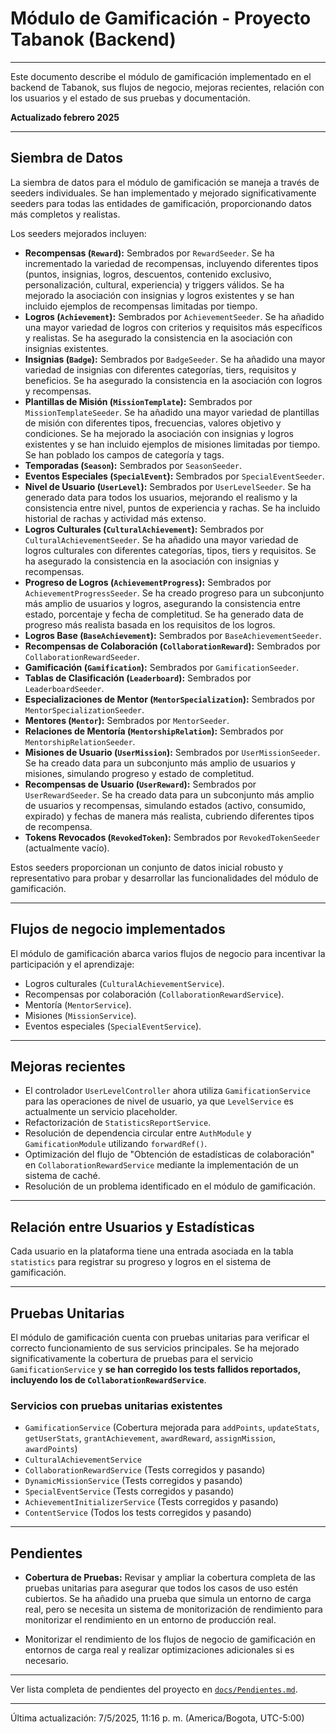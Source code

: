 # Módulo de Gamificación - Proyecto Tabanok (Backend)

---

Este documento describe el módulo de gamificación implementado en el backend de Tabanok, sus flujos de negocio, mejoras recientes, relación con los usuarios y el estado de sus pruebas y documentación.

**Actualizado febrero 2025**

---

## Siembra de Datos

La siembra de datos para el módulo de gamificación se maneja a través de seeders individuales. Se han implementado y mejorado significativamente seeders para todas las entidades de gamificación, proporcionando datos más completos y realistas.

Los seeders mejorados incluyen:

-   **Recompensas (`Reward`):** Sembrados por `RewardSeeder`. Se ha incrementado la variedad de recompensas, incluyendo diferentes tipos (puntos, insignias, logros, descuentos, contenido exclusivo, personalización, cultural, experiencia) y triggers válidos. Se ha mejorado la asociación con insignias y logros existentes y se han incluido ejemplos de recompensas limitadas por tiempo.
-   **Logros (`Achievement`):** Sembrados por `AchievementSeeder`. Se ha añadido una mayor variedad de logros con criterios y requisitos más específicos y realistas. Se ha asegurado la consistencia en la asociación con insignias existentes.
-   **Insignias (`Badge`):** Sembrados por `BadgeSeeder`. Se ha añadido una mayor variedad de insignias con diferentes categorías, tiers, requisitos y beneficios. Se ha asegurado la consistencia en la asociación con logros y recompensas.
-   **Plantillas de Misión (`MissionTemplate`):** Sembrados por `MissionTemplateSeeder`. Se ha añadido una mayor variedad de plantillas de misión con diferentes tipos, frecuencias, valores objetivo y condiciones. Se ha mejorado la asociación con insignias y logros existentes y se han incluido ejemplos de misiones limitadas por tiempo. Se han poblado los campos de categoría y tags.
-   **Temporadas (`Season`):** Sembrados por `SeasonSeeder`.
-   **Eventos Especiales (`SpecialEvent`):** Sembrados por `SpecialEventSeeder`.
-   **Nivel de Usuario (`UserLevel`):** Sembrados por `UserLevelSeeder`. Se ha generado data para todos los usuarios, mejorando el realismo y la consistencia entre nivel, puntos de experiencia y rachas. Se ha incluido historial de rachas y actividad más extenso.
-   **Logros Culturales (`CulturalAchievement`):** Sembrados por `CulturalAchievementSeeder`. Se ha añadido una mayor variedad de logros culturales con diferentes categorías, tipos, tiers y requisitos. Se ha asegurado la consistencia en la asociación con insignias y recompensas.
-   **Progreso de Logros (`AchievementProgress`):** Sembrados por `AchievementProgressSeeder`. Se ha creado progreso para un subconjunto más amplio de usuarios y logros, asegurando la consistencia entre estado, porcentaje y fecha de completitud. Se ha generado data de progreso más realista basada en los requisitos de los logros.
-   **Logros Base (`BaseAchievement`):** Sembrados por `BaseAchievementSeeder`.
-   **Recompensas de Colaboración (`CollaborationReward`):** Sembrados por `CollaborationRewardSeeder`.
-   **Gamificación (`Gamification`):** Sembrados por `GamificationSeeder`.
-   **Tablas de Clasificación (`Leaderboard`):** Sembrados por `LeaderboardSeeder`.
-   **Especializaciones de Mentor (`MentorSpecialization`):** Sembrados por `MentorSpecializationSeeder`.
-   **Mentores (`Mentor`):** Sembrados por `MentorSeeder`.
-   **Relaciones de Mentoría (`MentorshipRelation`):** Sembrados por `MentorshipRelationSeeder`.
-   **Misiones de Usuario (`UserMission`):** Sembrados por `UserMissionSeeder`. Se ha creado data para un subconjunto más amplio de usuarios y misiones, simulando progreso y estado de completitud.
-   **Recompensas de Usuario (`UserReward`):** Sembrados por `UserRewardSeeder`. Se ha creado data para un subconjunto más amplio de usuarios y recompensas, simulando estados (activo, consumido, expirado) y fechas de manera más realista, cubriendo diferentes tipos de recompensa.
-   **Tokens Revocados (`RevokedToken`):** Sembrados por `RevokedTokenSeeder` (actualmente vacío).

Estos seeders proporcionan un conjunto de datos inicial robusto y representativo para probar y desarrollar las funcionalidades del módulo de gamificación.

---

## Flujos de negocio implementados

El módulo de gamificación abarca varios flujos de negocio para incentivar la participación y el aprendizaje:

- Logros culturales (`CulturalAchievementService`).
- Recompensas por colaboración (`CollaborationRewardService`).
- Mentoría (`MentorService`).
- Misiones (`MissionService`).
- Eventos especiales (`SpecialEventService`).

---

## Mejoras recientes

- El controlador `UserLevelController` ahora utiliza `GamificationService` para las operaciones de nivel de usuario, ya que `LevelService` es actualmente un servicio placeholder.
- Refactorización de `StatisticsReportService`.
- Resolución de dependencia circular entre `AuthModule` y `GamificationModule` utilizando `forwardRef()`.
- Optimización del flujo de "Obtención de estadísticas de colaboración" en `CollaborationRewardService` mediante la implementación de un sistema de caché.
- Resolución de un problema identificado en el módulo de gamificación.

---

## Relación entre Usuarios y Estadísticas

Cada usuario en la plataforma tiene una entrada asociada en la tabla `statistics` para registrar su progreso y logros en el sistema de gamificación.

---

## Pruebas Unitarias

El módulo de gamificación cuenta con pruebas unitarias para verificar el correcto funcionamiento de sus servicios principales. Se ha mejorado significativamente la cobertura de pruebas para el servicio `GamificationService` y **se han corregido los tests fallidos reportados, incluyendo los de `CollaborationRewardService`**.

### Servicios con pruebas unitarias existentes

- `GamificationService` (Cobertura mejorada para `addPoints`, `updateStats`, `getUserStats`, `grantAchievement`, `awardReward`, `assignMission`, `awardPoints`)
- `CulturalAchievementService`
- `CollaborationRewardService` (Tests corregidos y pasando)
- `DynamicMissionService` (Tests corregidos y pasando)
- `SpecialEventService` (Tests corregidos y pasando)
- `AchievementInitializerService` (Tests corregidos y pasando)
- `ContentService` (Todos los tests corregidos y pasando)

---

## Pendientes

- **Cobertura de Pruebas:** Revisar y ampliar la cobertura completa de las pruebas unitarias para asegurar que todos los casos de uso estén cubiertos. Se ha añadido una prueba que simula un entorno de carga real, pero se necesita un sistema de monitorización de rendimiento para monitorizar el rendimiento en un entorno de producción real.

* Monitorizar el rendimiento de los flujos de negocio de gamificación en entornos de carga real y realizar optimizaciones adicionales si es necesario.

---

Ver lista completa de pendientes del proyecto en [`docs/Pendientes.md`](./Pendientes.md).

---

Última actualización: 7/5/2025, 11:16 p. m. (America/Bogota, UTC-5:00)
